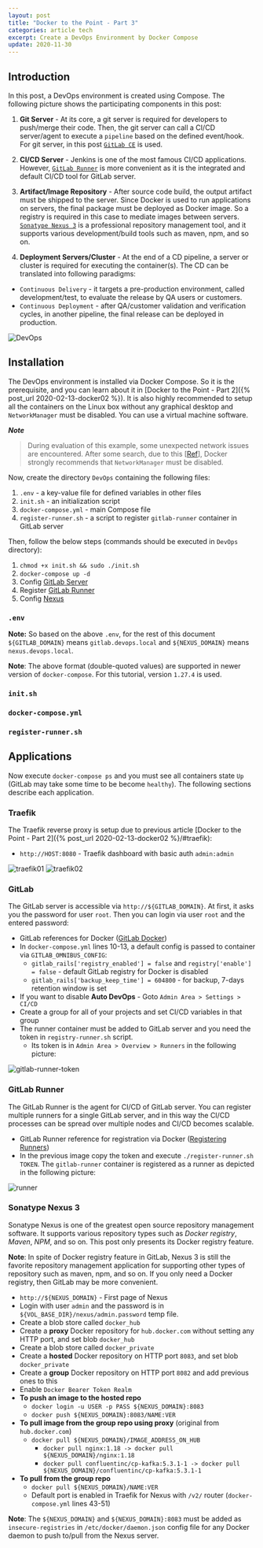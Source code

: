 ```yaml
---
layout: post
title: "Docker to the Point - Part 3"
categories: article tech
excerpt: Create a DevOps Environment by Docker Compose
update: 2020-11-30
---
```


## Introduction

In this post, a DevOps environment is created using Compose. The following picture shows the participating components in 
this post:

1. **Git Server** - At its core, a git server is required for developers to push/merge their code. Then, the git server can 
call a CI/CD server/agent to execute a `pipeline` based on the defined event/hook. 
For git server, in this post [`GitLab CE`](https://hub.docker.com/r/gitlab/gitlab-ce) is used.

2. **CI/CD Server** - Jenkins is one of the most famous CI/CD applications. However, [`GitLab Runner`](https://hub.docker.com/r/gitlab/gitlab-runner)
is more convenient as it is the integrated and default CI/CD tool for GitLab server.

3. **Artifact/Image Repository** - After source code build, the output artifact must be shipped to the server. 
Since Docker is used to run applications on servers, the final package must be deployed as Docker image. 
So a registry is required in this case to mediate images between servers. [`Sonatype Nexus 3`](https://hub.docker.com/r/sonatype/nexus3) is 
a professional repository management tool, and it supports various development/build tools such as maven, npm, and so on.

4. **Deployment Servers/Cluster** - At the end of a CD pipeline, a server or cluster is required for executing the container(s). 
The CD can be translated into following paradigms:
  - `Continuous Delivery` - it targets a pre-production environment, called development/test, to evaluate the release by QA users or customers.
  - `Continuous Deployment` - after QA/customer validation and verification cycles, in another pipeline, the final release can be deployed in production. 

<img alt="DevOps" src="/assets/images/docker/DevOps-blueprint.png" class="mx-auto d-block img-thumbnail"/>

## Installation

The DevOps environment is installed via Docker Compose. So it is the prerequisite, and you can learn about it in [Docker to the Point - Part 2]({% post_url 2020-02-13-docker02 %}). 
It is also highly recommended to setup all the containers on the Linux box without any graphical desktop and `NetworkManager` must be disabled. 
You can use a virtual machine software. 

**_Note_**
> During evaluation of this example, some unexpected network issues are encountered. 
After some search, due to this [[Ref](https://success.docker.com/article/should-you-use-networkmanager)], 
Docker strongly recommends that `NetworkManager` must be disabled.

Now, create the directory `DevOps` containing the following files:
1. `.env` - a key-value file for defined variables in other files
2. `init.sh` - an initialization script
3. `docker-compose.yml` - main Compose file
4. `register-runner.sh` - a script to register `gitlab-runner` container in GitLab server

Then, follow the below steps (commands should be executed in `DevOps` directory):
1. `chmod +x init.sh && sudo ./init.sh`
2. `docker-compose up -d`
3. Config [GitLab Server](#gitlab)
4. Register [GitLab Runner](#gitlab-runner)
5. Config [Nexus](#sonatype-nexus-3)

### `.env`
<div>
<script src="/assets/embed.js?target=https://github.com/mbizhani/Dockage/blob/master/Exec/DevOps/.env"></script>
</div>

**Note:** So based on the above `.env`, for the rest of this document `${GITLAB_DOMAIN}` means `gitlab.devops.local`
and `${NEXUS_DOMAIN}` means `nexus.devops.local`.

**Note**: The above format (double-quoted values) are supported in newer version of `docker-compose`. 
For this tutorial, version `1.27.4` is used.

<!--
**Note**: the `GITLAB_DOMAIN` is assigned to GitLab's container hostname, and it is only useful for GilLab to generate the clone link 
as shown in the following picture:

<img alt="git prj" src="/assets/images/docker/DevOps-gitlab-project.png" class="mx-auto d-block img-thumbnail w-75"/>
-->

### `init.sh`
<div>
<script src="/assets/embed.js?target=https://github.com/mbizhani/Dockage/blob/master/Exec/DevOps/init.sh"></script>
</div>

### `docker-compose.yml`
<div>
<script src="/assets/embed.js?target=https://github.com/mbizhani/Dockage/blob/master/Exec/DevOps/docker-compose.yml"></script>
</div>

### `register-runner.sh`
<div>
<script src="/assets/embed.js?target=https://github.com/mbizhani/Dockage/blob/master/Exec/DevOps/register-runner.sh"></script>
</div>

## Applications

Now execute `docker-compose ps` and you must see all containers state `Up` (GitLab may take some time to be become `healthy`).
The following sections describe each application.

### Traefik

The Traefik reverse proxy is setup due to previous article [Docker to the Point - Part 2]({% post_url 2020-02-13-docker02 %}/#traefik):

- `http://HOST:8080` - Traefik dashboard with basic auth `admin:admin`

<img alt="traefik01" src="/assets/images/docker/DevOps-traefik01.png" class="mx-auto d-block img-thumbnail w-75"/>

<img alt="traefik02" src="/assets/images/docker/DevOps-traefik02.png" class="mx-auto d-block img-thumbnail w-75"/>

### GitLab

The GitLab server is accessible via `http://${GITLAB_DOMAIN}`. At first, it asks you the password for user `root`. 
Then you can login via user `root` and the entered password:

- GitLab references for Docker ([GitLab Docker](https://docs.gitlab.com/omnibus/docker/))
- In `docker-compose.yml` lines 10-13, a default config is passed to container via `GITLAB_OMNIBUS_CONFIG`:
  - `gitlab_rails['registry_enabled'] = false` and `registry['enable'] = false` - default GitLab registry for Docker is disabled
  - `gitlab_rails['backup_keep_time'] = 604800` - for backup, 7-days retention window is set
- If you want to disable **Auto DevOps** - Goto `Admin Area > Settings > CI/CD`
- Create a group for all of your projects and set CI/CD variables in that group
- The runner container must be added to GitLab server and you need the token in `registry-runner.sh` script.
  - Its token is in `Admin Area > Overview > Runners` in the following picture:

<img alt="gitlab-runner-token" src="/assets/images/docker/DevOps-gitlab-runner-token.png" class="mx-auto d-block img-thumbnail w-75"/>

### GitLab Runner

The GitLab Runner is the agent for CI/CD of GitLab server. You can register multiple runners for a single GitLab server, 
and in this way the CI/CD processes can be spread over multiple nodes and CI/CD becomes scalable.

- GitLab Runner reference for registration via Docker ([Registering Runners](https://docs.gitlab.com/runner/register/index.html#docker)) 
- In the previous image copy the token and execute `./register-runner.sh TOKEN`. 
The `gitlab-runner` container is registered as a runner as depicted in the following picture:

<img alt="runner" src="/assets/images/docker/DevOps-gitlab-runner.png" class="mx-auto d-block img-thumbnail w-75"/> 

### Sonatype Nexus 3

Sonatype Nexus is one of the greatest open source repository management software. It supports various repository types such as
_Docker registry_, _Maven_, _NPM_, and so on. This post only presents its Docker registry feature.

**Note**: In spite of Docker registry feature in GitLab, Nexus 3 is still the favorite repository management application for
supporting other types of repository such as maven, npm, and so on. If you only need a Docker registry, then GitLab may be more convenient.

- `http://${NEXUS_DOMAIN}` - First page of Nexus
- Login with user `admin` and the password is in `${VOL_BASE_DIR}/nexus/admin.password` temp file.
- Create a blob store called `docker_hub` 
- Create a **proxy** Docker repository for `hub.docker.com` without setting any HTTP port, and set blob `docker_hub`
- Create a blob store called `docker_private`
- Create a **hosted** Docker repository on HTTP port `8083`, and set blob `docker_private`
- Create a **group** Docker repository on HTTP port `8082` and add previous ones to this
- Enable `Docker Bearer Token Realm`
- **To push an image to the hosted repo**
  - `docker login -u USER -p PASS ${NEXUS_DOMAIN}:8083`
  - `docker push ${NEXUS_DOMAIN}:8083/NAME:VER`
- **To pull image from the group repo using proxy** (original from `hub.docker.com`)
  - `docker pull ${NEXUS_DOMAIN}/IMAGE_ADDRESS_ON_HUB`
    - `docker pull nginx:1.18 -> docker pull ${NEXUS_DOMAIN}/nginx:1.18`
    - `docker pull confluentinc/cp-kafka:5.3.1-1 -> docker pull ${NEXUS_DOMAIN}/confluentinc/cp-kafka:5.3.1-1`
- **To pull from the group repo**
  - `docker pull ${NEXUS_DOMAIN}/NAME:VER`
  - Default port is enabled in Traefik for Nexus with `/v2/` router (`docker-compose.yml` lines 43-51)

**Note**: The `${NEXUS_DOMAIN}` and `${NEXUS_DOMAIN}:8083` must be added as `insecure-registries` in `/etc/docker/daemon.json` config file for
any Docker daemon to push to/pull from the Nexus server.
